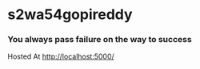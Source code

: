 # s2wa54gopireddy
### You always pass failure on the way to success
Hosted At [http://localhost:5000/](http://localhost:5000/)
